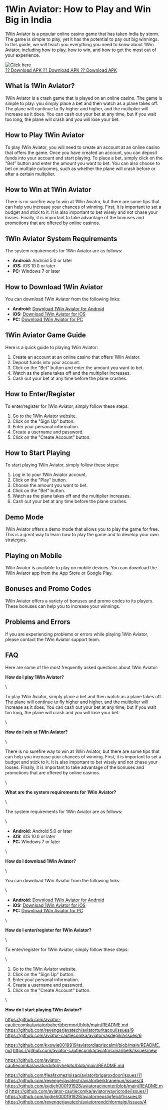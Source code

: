 # 1Win Aviator: How to Play and Win Big in India

1Win Aviator is a popular online casino game that has taken India by
storm. The game is simple to play, yet it has the potential to pay out
big winnings. In this guide, we will teach you everything you need to
know about 1Win Aviator, including how to play, how to win, and how to
get the most out of your experience.

[![Click
here](https://readscoops.com/wp-content/uploads/2023/03/Readscoop-aviator-1-1.jpg)](https://traff.sbs/deff)\
[?? Download APK ?? Download APK ?? Download
APK](https://traff.sbs/deff)

## What is 1Win Aviator?

1Win Aviator is a crash game that is played on an online casino. The
game is simple to play: you simply place a bet and then watch as a plane
takes off. The plane will continue to fly higher and higher, and the
multiplier will increase as it does. You can cash out your bet at any
time, but if you wait too long, the plane will crash and you will lose
your bet.

## How to Play 1Win Aviator

To play 1Win Aviator, you will need to create an account at an online
casino that offers the game. Once you have created an account, you can
deposit funds into your account and start playing. To place a bet,
simply click on the "Bet" button and enter the amount you want to
bet. You can also choose to bet on multiple outcomes, such as whether
the plane will crash before or after a certain multiplier.

## How to Win at 1Win Aviator

There is no surefire way to win at 1Win Aviator, but there are some tips
that can help you increase your chances of winning. First, it is
important to set a budget and stick to it. It is also important to bet
wisely and not chase your losses. Finally, it is important to take
advantage of the bonuses and promotions that are offered by online
casinos.

## 1Win Aviator System Requirements

The system requirements for 1Win Aviator are as follows:

-   **Android:** Android 5.0 or later
-   **iOS:** iOS 10.0 or later
-   **PC:** Windows 7 or later

## How to Download 1Win Aviator

You can download 1Win Aviator from the following links:

-   **Android:** [Download 1Win Aviator for Android](\%22#\%22)
-   **iOS:** [Download 1Win Aviator for iOS](\%22#\%22)
-   **PC:** [Download 1Win Aviator for PC](\%22#\%22)

## 1Win Aviator Game Guide

Here is a quick guide to playing 1Win Aviator:

1.  Create an account at an online casino that offers 1Win Aviator.
2.  Deposit funds into your account.
3.  Click on the "Bet" button and enter the amount you want to
    bet.
4.  Watch as the plane takes off and the multiplier increases.
5.  Cash out your bet at any time before the plane crashes.

## How to Enter/Register

To enter/register for 1Win Aviator, simply follow these steps:

1.  Go to the 1Win Aviator website.
2.  Click on the "Sign Up" button.
3.  Enter your personal information.
4.  Create a username and password.
5.  Click on the "Create Account" button.

## How to Start Playing

To start playing 1Win Aviator, simply follow these steps:

1.  Log in to your 1Win Aviator account.
2.  Click on the "Play" button.
3.  Choose the amount you want to bet.
4.  Click on the "Bet" button.
5.  Watch as the plane takes off and the multiplier increases.
6.  Cash out your bet at any time before the plane crashes.

## Demo Mode

1Win Aviator offers a demo mode that allows you to play the game for
free. This is a great way to learn how to play the game and to develop
your own strategies.

## Playing on Mobile

1Win Aviator is available to play on mobile devices. You can download
the 1Win Aviator app from the App Store or Google Play.

## Bonuses and Promo Codes

1Win Aviator offers a variety of bonuses and promo codes to its players.
These bonuses can help you to increase your winnings.

## Problems and Errors

If you are experiencing problems or errors while playing 1Win Aviator,
please contact the 1Win Aviator support team.

## FAQ

Here are some of the most frequently asked questions about 1Win Aviator:

**How do I play 1Win Aviator?**

\

To play 1Win Aviator, simply place a bet and then watch as a plane takes
off. The plane will continue to fly higher and higher, and the
multiplier will increase as it does. You can cash out your bet at any
time, but if you wait too long, the plane will crash and you will lose
your bet.

\

**How do I win at 1Win Aviator?**

\

There is no surefire way to win at 1Win Aviator, but there are some tips
that can help you increase your chances of winning. First, it is
important to set a budget and stick to it. It is also important to bet
wisely and not chase your losses. Finally, it is important to take
advantage of the bonuses and promotions that are offered by online
casinos.

\

**What are the system requirements for 1Win Aviator?**

\

The system requirements for 1Win Aviator are as follows:

\

-   **Android:** Android 5.0 or later
-   **iOS:** iOS 10.0 or later
-   **PC:** Windows 7 or later

\

**How do I download 1Win Aviator?**

\

You can download 1Win Aviator from the following links:

\

-   **Android:** [Download 1Win Aviator for Android](\%22#\%22)
-   **iOS:** [Download 1Win Aviator for iOS](\%22#\%22)
-   **PC:** [Download 1Win Aviator for PC](\%22#\%22)

\

**How do I enter/register for 1Win Aviator?**

\

To enter/register for 1Win Aviator, simply follow these steps:

\

1.  Go to the 1Win Aviator website.
2.  Click on the "Sign Up" button.
3.  Enter your personal information.
4.  Create a username and password.
5.  Click on the "Create Account" button.

\

**How do I start playing 1Win Aviator?**

https://github.com/aviator-cautiecomka/aviatorbaherbbermort/blob/main/README.md
https://github.com/revengerjavatech/aviatorturitacou/issues/9
https://github.com/aviator-cautiecomka/aviatorvasdegiki/issues/6

https://github.com/kxowie0019919/aviatordiapriscalmi/blob/main/README.md
https://github.com/aviator-cautiecomka/aviatorcunaribelk/issues/new

https://github.com/aviator-cautiecomka/aviatordotphyhelpto/blob/main/README.md

https://github.com/fleafsxmezloisaq/aviatorbrigaroxdoor/issues/11
https://github.com/revengerjavatech/aviatorberktranenun/issues/4
https://github.com/jxjdjeh000191928/aviatoracinenter/blob/main/README.md
https://github.com/aviator-cautiecomka/aviatorwayricrode/issues/1
https://github.com/jxjdjeh000191928/aviatorneosligfeiclif/issues/8
https://github.com/revengerjavatech/aviatorrendchlormajgi/issues/4
